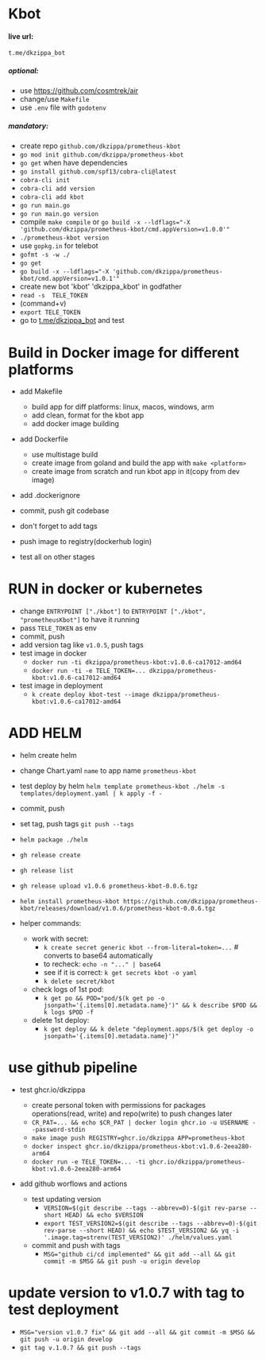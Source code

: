 # Kbot

#### live url: 
    t.me/dkzippa_bot


##### optional:
- use https://github.com/cosmtrek/air
- change/use `Makefile`
- use `.env` file with `godotenv`


##### mandatory:
- create repo `github.com/dkzippa/prometheus-kbot`
- `go mod init github.com/dkzippa/prometheus-kbot`
- `go get` when have dependencies
- `go install github.com/spf13/cobra-cli@latest`
- `cobra-cli init`
- `cobra-cli add version`
- `cobra-cli add kbot`
- `go run main.go`
- `go run main.go version`
- compile `make compile` or `go build -x --ldflags="-X 'github.com/dkzippa/prometheus-kbot/cmd.appVersion=v1.0.0'"`
- `./prometheus-kbot version`
- use `gopkg.in` for telebot
- `gofmt -s -w ./`
- `go get`
- `go build -x --ldflags="-X 'github.com/dkzippa/prometheus-kbot/cmd.appVersion=v1.0.1'"`
- create new bot 'kbot' 'dkzippa_kbot' in godfather 
- `read -s  TELE_TOKEN` 
- (command+v)
- `export TELE_TOKEN`
- go to [t.me/dkzippa_bot](https://t.me/dkzippa_bot) and test


# Build in Docker image for different platforms
- add Makefile
	- build app for diff platforms: linux, macos, windows, arm
	- add clean, format for the kbot app
	- add docker image building

- add Dockerfile
	- use multistage build
	- create image from goland and build the app with `make <platform>`
	- create image from scratch and run kbot app in it(copy from dev image)
- add .dockerignore
- commit, push git codebase
- don't forget to add tags
- push image to registry(dockerhub login)
- test all on other stages



# RUN in docker or kubernetes
- change `ENTRYPOINT ["./kbot"]` to `ENTRYPOINT ["./kbot", "prometheusKbot"]` to have it running
- pass `TELE_TOKEN` as env
- commit, push
- add version tag like `v1.0.5`, push tags
- test image in docker 
	- `docker run -ti dkzippa/prometheus-kbot:v1.0.6-ca17012-amd64`
	- `docker run -ti -e TELE_TOKEN=... dkzippa/prometheus-kbot:v1.0.6-ca17012-amd64`
- test image in deployment 
	- `k create deploy kbot-test --image dkzippa/prometheus-kbot:v1.0.6-ca17012-amd64`
	

# ADD HELM
- helm create helm
- change Chart.yaml `name` to app name `prometheus-kbot`
- test deploy by helm `helm template prometheus-kbot ./helm -s templates/deployment.yaml | k apply -f -`
- commit, push
- set tag, push tags `git push --tags`
- `helm package ./helm`
- `gh release create`
- `gh release list`
- `gh release upload v1.0.6 prometheus-kbot-0.0.6.tgz`
- `helm install prometheus-kbot https://github.com/dkzippa/prometheus-kbot/releases/download/v1.0.6/prometheus-kbot-0.0.6.tgz`

- helper commands:
	- work with secret: 
		- `k create secret generic kbot --from-literal=token=...` # converts to base64 automatically
		- to recheck: `echo -n "..." | base64`
		- see if it is correct: `k get secrets kbot -o yaml`
		- `k delete secret/kbot`
	- check logs of 1st pod: 
		- `k get po && POD="pod/$(k get po -o jsonpath='{.items[0].metadata.name}')" && k describe $POD && k logs $POD -f`		
	- delete 1st deploy:
		- `k get deploy && k delete "deployment.apps/$(k get deploy -o jsonpath='{.items[0].metadata.name}')"`


# use github pipeline

- test ghcr.io/dkzippa			
	- create personal token with permissions for packages operations(read, write) and repo(write) to push changes later
	- `CR_PAT=... && echo $CR_PAT | docker login ghcr.io -u USERNAME --password-stdin`	
	- `make image push REGISTRY=ghcr.io/dkzippa APP=prometheus-kbot`
	- `docker inspect ghcr.io/dkzippa/prometheus-kbot:v1.0.6-2eea280-arm64`
	- `docker run -e TELE_TOKEN=... -ti ghcr.io/dkzippa/prometheus-kbot:v1.0.6-2eea280-arm64`

- add github worflows and actions
	- test updating version
		- `VERSION=$(git describe --tags --abbrev=0)-$(git rev-parse --short HEAD) && echo $VERSION`
		- `export TEST_VERSION2=$(git describe --tags --abbrev=0)-$(git rev-parse --short HEAD) && echo $TEST_VERSION2 && yq -i '.image.tag=strenv(TEST_VERSION2)' ./helm/values.yaml`
	- commit and push with tags 
		- `MSG="github ci/cd implemented" && git add --all && git commit -m $MSG && git push -u origin develop`

# update version to v1.0.7 with tag to test deployment
- `MSG="version v1.0.7 fix" && git add --all && git commit -m $MSG && git push -u origin develop`
- `git tag v.1.0.7 && git push --tags`

